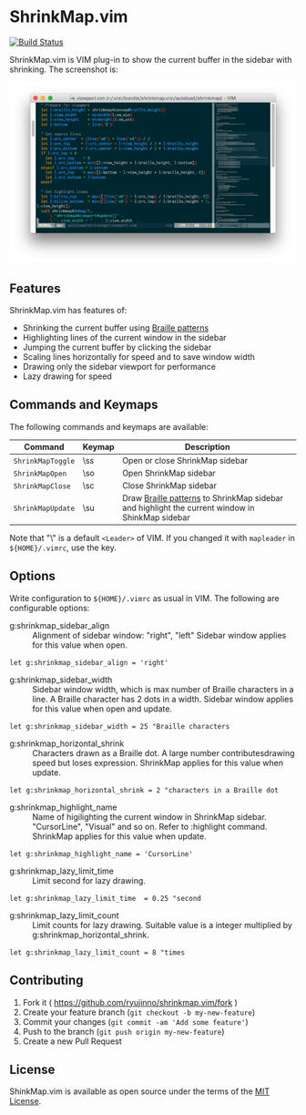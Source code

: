 # ShrinkMap.vim

[![Build Status](https://travis-ci.org/ryujinno/shrinkmap.vim.svg?branch=master)](https://travis-ci.org/ryujinno/shrinkmap.vim)

ShrinkMap.vim is VIM plug-in to show the current buffer in the sidebar with shrinking.
The screenshot is:

![Screenshot](https://raw.githubusercontent.com/ryujinno/shrinkmap.vim/master/image/shrinkmap.png)


## Features

ShrinkMap.vim has features of:

* Shrinking the current buffer using [Braille patterns](https://en.wikipedia.org/wiki/Braille_Patterns)
* Highlighting lines of the current window in the sidebar
* Jumping the current buffer by clicking the sidebar
* Scaling lines horizontally for speed and to save window width
* Drawing only the sidebar viewport for performance
* Lazy drawing for speed


## Commands and Keymaps

The following commands and keymaps are available:

| Command           | Keymap | Description                     |
|-------------------|--------|---------------------------------|
| `ShrinkMapToggle` | \\ss   | Open or close ShrinkMap sidebar |
| `ShrinkMapOpen`   | \\so   | Open ShrinkMap sidebar          |
| `ShrinkMapClose`  | \\sc   | Close ShrinkMap sidebar         |
| `ShrinkMapUpdate` | \\su   | Draw [Braille patterns](https://en.wikipedia.org/wiki/Braille_Patterns) to ShrinkMap sidebar and highlight the current window in ShinkMap sidebar |

Note that "\\" is a default `<Leader>` of VIM.
If you changed it with `mapleader` in `${HOME}/.vimrc`, use the key.


## Options

Write configuration to `${HOME}/.vimrc` as usual in VIM.
The following are configurable options:

<dl>
  <dt>g:shrinkmap_sidebar_align</dt>
  <dd>
      Alignment of sidebar window: "right", "left"
      Sidebar window applies for this value when open.
  </dd>
</dl>

```VimL
let g:shrinkmap_sidebar_align = 'right'
```


<dl>
  <dt>g:shrinkmap_sidebar_width</dt>
  <dd>
      Sidebar window width, which is max number of Braille characters in a line.
      A Braille character has 2 dots in a width.
      Sidebar window applies for this value when open and update.
  </dd>
</dl>

```VimL
let g:shrinkmap_sidebar_width = 25 "Braille characters
```


<dl>
  <dt>g:shrinkmap_horizontal_shrink</dt>
  <dd>
      Characters drawn as a Braille dot.
      A large number contributesdrawing speed but loses expression.
      ShrinkMap applies for this value when update.
  </dd>
</dl>

```VimL
let g:shrinkmap_horizontal_shrink = 2 "characters in a Braille dot
```


<dl>
  <dt>g:shrinkmap_highlight_name</dt>
  <dd>Name of higilighting the current window in ShrinkMap sidebar.
      "CursorLine", "Visual" and so on. Refer to :highlight command.
      ShrinkMap applies for this value when update.
  </dd>
</dl>

```VimL
let g:shrinkmap_highlight_name = 'CursorLine'
```


<dl>
  <dt>g:shrinkmap_lazy_limit_time</dt>
  <dd>
      Limit second for lazy drawing.
  </dd>
</dl>

```VimL
let g:shrinkmap_lazy_limit_time  = 0.25 "second
```


<dl>
  <dt>g:shrinkmap_lazy_limit_count</dt>
  <dd>
      Limit counts for lazy drawing.
      Suitable value is a integer multiplied by g:shrinkmap_horizontal_shrink.
  </dd>
</dl>

```VimL
let g:shrinkmap_lazy_limit_count = 8 "times
```


## Contributing

1. Fork it ( https://github.com/ryujinno/shrinkmap.vim/fork )
2. Create your feature branch (`git checkout -b my-new-feature`)
3. Commit your changes (`git commit -am 'Add some feature'`)
4. Push to the branch (`git push origin my-new-feature`)
5. Create a new Pull Request


## License

ShinkMap.vim is available as open source under the terms of the [MIT License](http://opensource.org/licenses/MIT).

